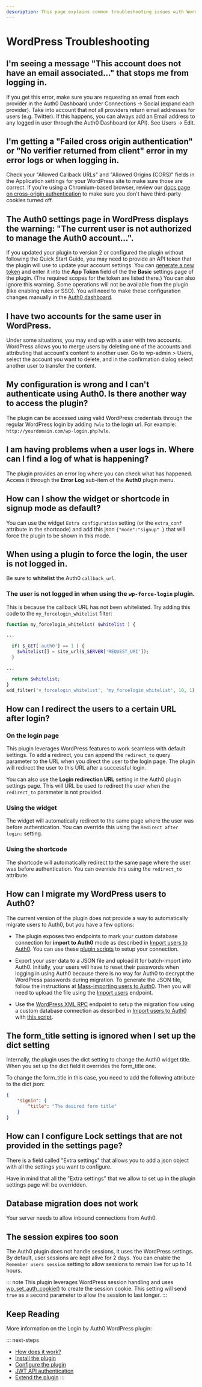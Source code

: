 ```yaml
---
description: This page explains common troubleshooting issues with WordPress.
---
```


# WordPress Troubleshooting

## I'm seeing a message "This account does not have an email associated..." that stops me from logging in.

If you get this error, make sure you are requesting an email from each provider in the Auth0 Dashboard under Connections -> Social (expand each provider). Take into account that not all providers return email addresses for users (e.g. Twitter). If this happens, you can always add an Email address to any logged in user through the Auth0 Dashboard (or API). See Users -> Edit.

## I'm getting a "Failed cross origin authentication" or "No verifier returned from client" error in my error logs or when logging in.

Check your "Allowed Callback URLs" and "Allowed Origins (CORS)" fields in the Application settings for your WordPress site to make sure those are correct. If you're using a Chromium-based browser, review our [docs page on cross-origin authentication](/cross-origin-authentication#limitations-of-cross-origin-authentication) to make sure you don't have third-party cookies turned off.  

## The Auth0 settings page in WordPress displays the warning: "The current user is not authorized to manage the Auth0 account...".

If you updated your plugin to version 2 or configured the plugin without following the Quick Start Guide, you may need to provide an API token that the plugin will use to update your account settings. You can [generate a new token](/api/v2) and enter it into the **App Token** field of the the **Basic** settings page of the plugin. (The required scopes for the token are listed there.) You can also ignore this warning. Some operations will not be available from the plugin (like enabling rules or SSO). You will need to make these configuration changes manually in the [Auth0 dashboard](${manage_url}/#/applications).

## I have two accounts for the same user in WordPress.

Under some situations, you may end up with a user with two accounts. WordPress allows you to merge users by deleting one of the accounts and attributing that account's content to another user. Go to wp-admin > Users, select the account you want to delete, and in the confirmation dialog select another user to transfer the content.

## My configuration is wrong and I can't authenticate using Auth0. Is there another way to access the plugin?

The plugin can be accessed using valid WordPress credentials through the regular WordPress login by adding `?wle` to the login url. For example: `http://yourdomain.com/wp-login.php?wle`.

## I am having problems when a user logs in. Where can I find a log of what is happening?

The plugin provides an error log where you can check what has happened. Access it through the **Error Log** sub-item of the **Auth0** plugin menu.

## How can I show the widget or shortcode in signup mode as default?

You can use the widget `Extra configuration` setting (or the `extra_conf` attribute in the shortcode) and add this json `{"mode":"signup" }` that will force the plugin to be shown in this mode.

## When using a plugin to force the login, the user is not logged in.

Be sure to **whitelist** the Auth0 `callback_url`.

### The user is not logged in when using the `wp-force-login` plugin.

This is because the callback URL has not been whitelisted. Try adding this code to the `my_forcelogin_whitelist` filter:

```php
function my_forcelogin_whitelist( $whitelist ) {

...

  if( $_GET['auth0'] == 1 ) {
    $whitelist[] = site_url($_SERVER['REQUEST_URI']);
  }

...

  return $whitelist;
}
add_filter('v_forcelogin_whitelist', 'my_forcelogin_whitelist', 10, 1);
```

## How can I redirect the users to a certain URL after login?

### On the login page

This plugin leverages WordPress features to work seamless with default settings. To add a redirect, you can append the `redirect_to` query parameter to the URL when you direct the user to the login page. The plugin will redirect the user to this URL after a successful login.

You can also use the **Login redirection URL** setting in the Auth0 plugin settings page. This will URL be used to redirect the user when the `redirect_to` parameter is not provided.

### Using the widget

The widget will automatically redirect to the same page where the user was before authentication. You can override this using the `Redirect after login:` setting.

### Using the shortcode

The shortcode will automatically redirect to the same page where the user was before authentication. You can override this using the `redirect_to` attribute.

## How can I migrate my WordPress users to Auth0?

The current version of the plugin does not provide a way to automatically migrate users to Auth0, but you have a few options:

- The plugin exposes two endpoints to mark your custom database connection for **import to Auth0** mode as described in [Import users to Auth0](/connections/database/migrating). You can use these [plugin scripts](https://github.com/auth0/wp-auth0/blob/master/lib/WP_Auth0_CustomDBLib.php) to setup your connection.

- Export your user data to a JSON file and upload it for batch-import into Auth0. Initially, your users will have to reset their passwords when logging in using Auth0 because there is no way for Auth0 to decrypt the WordPress passwords during migration. To generate the JSON file, follow the instructions at [Mass-importing users to Auth0](/bulk-import). Then you will need to upload the file using the [Import users](/api/v2#!/Jobs/post_users_imports) endpoint.

- Use the [WordPress XML RPC](https://codex.wordpress.org/XML-RPC_Support) endpoint to setup the migration flow using a custom database connection as described in [Import users to Auth0](/connections/database/migrating) with [this script](https://gist.github.com/glena/b31716e3c8fe48927be2).

## The form_title setting is ignored when I set up the dict setting

Internally, the plugin uses the dict setting to change the Auth0 widget title. When you set up the dict field it overrides the form_title one.

To change the form_title in this case, you need to add the following attribute to the dict json:

```json
{
    "signin": {
        "title": "The desired form title"
    }
}
```

## How can I configure Lock settings that are not provided in the settings page?

There is a field called "Extra settings" that allows you to add a json object with all the settings you want to 
configure.

Have in mind that all the "Extra settings" that we allow to set up in the plugin settings page will be overridden.

## Database migration does not work

Your server needs to allow inbound connections from Auth0.

## The session expires too soon

The Auth0 plugin does not handle sessions, it uses the WordPress settings. By default, user sessions are kept alive for 2 days. You can enable the `Remember users session` setting to allow sessions to remain live for up to 14 hours.

::: note
This plugin leverages WordPress session handling and uses [wp_set_auth_cookie()](https://developer.wordpress.org/reference/functions/wp_set_auth_cookie/) to create the session cookie. This setting will send `true` as a second parameter to allow the session to last longer.
:::

## Keep Reading

More information on the Login by Auth0 WordPress plugin:

::: next-steps
* [How does it work?](/cms/wordpress/how-does-it-work)
* [Install the plugin](/cms/wordpress/installation)
* [Configure the plugin](/cms/wordpress/configuration)
* [JWT API authentication](/cms/wordpress/jwt-authentication)
* [Extend the plugin](/cms/wordpress/extending)
:::

